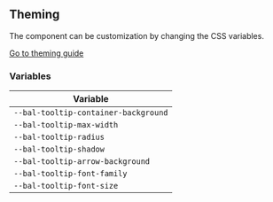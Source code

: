 ## Theming

The component can be customization by changing the CSS variables.

<a class="sb-unstyled button is-primary" href="../?path=/docs/development-theming--page">Go to theming guide</a>

<!-- START: human documentation -->

<!-- END: human documentation -->

### Variables​

| Variable                             |
| ------------------------------------ |
| `--bal-tooltip-container-background` |
| `--bal-tooltip-max-width`            |
| `--bal-tooltip-radius`               |
| `--bal-tooltip-shadow`               |
| `--bal-tooltip-arrow-background`     |
| `--bal-tooltip-font-family`          |
| `--bal-tooltip-font-size`            |
